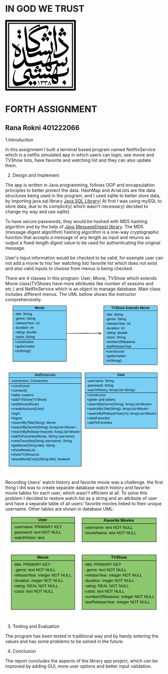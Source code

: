 # IN GOD WE TRUST

![logo](Logo.png)

# FORTH ASSIGNMENT

## Rana Rokni 401222066

1.Introduction

In this assignment I built a terminal based program named NetflixService which is a netflix simulated app in which users can login, see movie and TVShow lists, have favorite and watching list and they can also update them.

2. Design and Implement

The app is written in Java programming, follows OOP and encapsulation principles to better protect the data.
HashMap and ArraLists are the data structures being used in the program, and I used sqlite to better store data, by importing java.sql library [Java SQL Library](https://docs.oracle.com/javase/8/docs/api/java/sql/package-summary.html)( At first I was using mySQL to store data, due to its complicity( which wasn't necessary) decided to change my way and use sqlite)


To have secure passwords, they would be hashed with MD5 hashing algorithm and by the help of [Java MessageDigest library](https://docs.oracle.com/javase/7/docs/api/java/security/MessageDigest.html). The MD5 (message-digest algorithm) hashing algorithm is a one-way cryptographic function that accepts a message of any length as input and returns as output a fixed-length digest value to be used for authenticating the original message.

User's input information would be checked to be valid, for example user can not add a movie to his/ her watching list/ favorite list which does not exist and also valid inputs to choose from menus is being checked.

There are 4 classes in this program: User, Movie, TVShow which extends Movie class(TVShows have more attributes like number of seasons and etc.) and NetflixService which is an object to manage database. Main class includes different menus. The UML bellow shows the instructor comprehensively.
![uml](class.png)

Recording Users' watch history and favorite movie was a challenge. the first thing I did was to create separate database watch history and favorite movie tables for each user, which wasn't efficient at all. To solve this problem I decided to restore watch list as a string and an attribute of user and have a separate table of all users' favorite movies linked to their unique username. Other tables are shown in database UML: 
![uml](database.png)

3. Testing and Evaluation

The program has been tested in traditional way and by handy entering the values and has some problems to be solved in the future. 

4. Conclusion

The report concludes the aspects of the library app project, which can be improved by adding GUI, more user options and better input validation.










